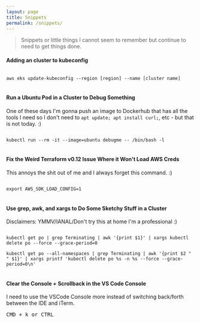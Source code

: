 ```yaml
---
layout: page
title: Snippets
permalink: /snippets/
---
```


> Snippets or little things I cannot seem to remember but continue to need to get things done.

#### Adding an cluster to kubeconfig
<pre>
<code>
aws eks update-kubeconfig --region [region] --name [cluster name]
</code>
</pre>

#### Run a Ubuntu Pod in a Cluster to Debug Something
One of these days I'm gonna push an image to Dockerhub that has all the tools I need so I don't need to `apt update; apt install curl;`, etc - but that is not today. :)
<pre>
<code>
kubectl run --rm -it --image=ubuntu debugme -- /bin/bash -l
</code>
</pre>

#### Fix the Weird Terraform v0.12 Issue Where it Won't Load AWS Creds
This annoys the shit out of me and I always forget this command. :)
<pre>
<code>
export AWS_SDK_LOAD_CONFIG=1
</code>
</pre>

#### Use grep, awk, and xargs to Do Some Sketchy Stuff in a Cluster
Disclaimers: YMMV/IANAL/Don't try this at home I'm a professional :)
<pre>
<code>
kubectl get po | grep Terminating | awk '{print $1}' | xargs kubectl delete po --force --grace-period=0

kubectl get po --all-namespaces | grep Terminating | awk '{print $2 " " $1}' | xargs printf 'kubectl delete po %s -n %s --force --grace-period=0\n'
</code>
</pre>

#### Clear the Console + Scrollback in the VS Code Console
I need to use the VSCode Console more instead of switching back/forth between the IDE and iTerm.<i class="fa-solid fa-dumpster-fire"></i>
<pre>
<kbd>CMD + k</kbd> or <kbd>CTRL</kbd>
</pre>
